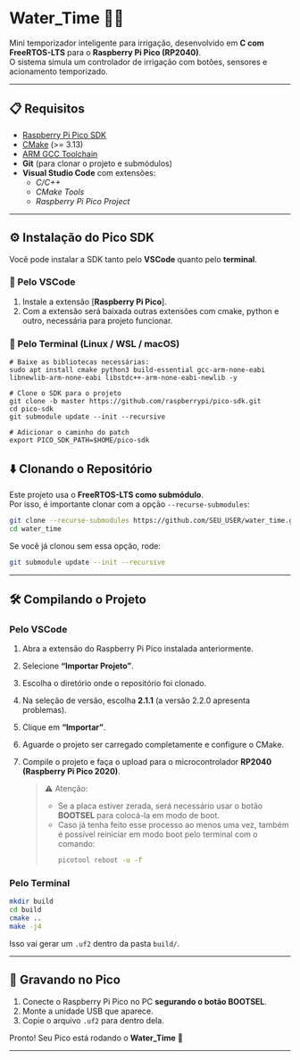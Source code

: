 # Water_Time 🚰🌱

Mini temporizador inteligente para irrigação, desenvolvido em **C com FreeRTOS-LTS** para o **Raspberry Pi Pico (RP2040)**.  
O sistema simula um controlador de irrigação com botões, sensores e acionamento temporizado.

---

## 📋 Requisitos

- [Raspberry Pi Pico SDK](https://github.com/raspberrypi/pico-sdk)
- [CMake](https://cmake.org/download/) (>= 3.13)
- [ARM GCC Toolchain](https://developer.arm.com/downloads/-/arm-gnu-toolchain-downloads)
- **Git** (para clonar o projeto e submódulos)
- **Visual Studio Code** com extensões:
  - *C/C++*
  - *CMake Tools*
  - *Raspberry Pi Pico Project*

---

## ⚙️ Instalação do Pico SDK

Você pode instalar a SDK tanto pelo **VSCode** quanto pelo **terminal**.

### 🔹 Pelo VSCode
1. Instale a extensão [**Raspberry Pi Pico**].
2. Com a extensão será baixada outras extensões com cmake, python e outro, necessária para projeto funcionar.

### 🔹 Pelo Terminal (Linux / WSL / macOS)
```
# Baixe as bibliotecas necessárias:
sudo apt install cmake python3 build-essential gcc-arm-none-eabi libnewlib-arm-none-eabi libstdc++-arm-none-eabi-newlib -y

# Clone o SDK para o projeto
git clone -b master https://github.com/raspberrypi/pico-sdk.git
cd pico-sdk
git submodule update --init --recursive

# Adicionar o caminho do patch
export PICO_SDK_PATH=$HOME/pico-sdk

```

## ⬇️ Clonando o Repositório

Este projeto usa o **FreeRTOS-LTS como submódulo**.  
Por isso, é importante clonar com a opção `--recurse-submodules`:

```bash
git clone --recurse-submodules https://github.com/SEU_USER/water_time.git
cd water_time
```

Se você já clonou sem essa opção, rode:

```bash
git submodule update --init --recursive
```

---

## 🛠️ Compilando o Projeto

### Pelo VSCode
1. Abra a extensão do Raspberry Pi Pico instalada anteriormente.  
2. Selecione **“Importar Projeto”**.  
3. Escolha o diretório onde o repositório foi clonado.  
4. Na seleção de versão, escolha **2.1.1** (a versão 2.2.0 apresenta problemas).  
5. Clique em **“Importar”**.  
6. Aguarde o projeto ser carregado completamente e configure o CMake.  
7. Compile o projeto e faça o upload para o microcontrolador **RP2040 (Raspberry Pi Pico 2020)**.  

   > ⚠️ Atenção:  
   > - Se a placa estiver zerada, será necessário usar o botão **BOOTSEL** para colocá-la em modo de boot.  
   > - Caso já tenha feito esse processo ao menos uma vez, também é possível reiniciar em modo boot pelo terminal com o comando:  
   >   ```bash
   >   picotool reboot -u -f
   >   ```

### Pelo Terminal
```bash
mkdir build
cd build
cmake ..
make -j4
```

Isso vai gerar um `.uf2` dentro da pasta `build/`.

---

## 🚀 Gravando no Pico

1. Conecte o Raspberry Pi Pico no PC **segurando o botão BOOTSEL**.
2. Monte a unidade USB que aparece.
3. Copie o arquivo `.uf2` para dentro dela.

Pronto! Seu Pico está rodando o **Water_Time** 🎉

---
